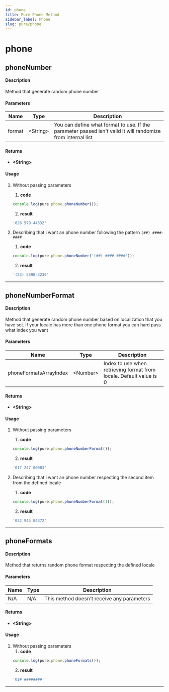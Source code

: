 ```yaml
---
id: phone
title: Pure Phone Method
sidebar_label: Phone
slug: pure/phone
---
```


# phone

## phoneNumber

#### Description
Method that generate random phone number
#### Parameters
| Name          | Type          | Description                                |
| ------------- | ------------- | ------------------------------------------ |
| format        | <String\>     | You can define what format to use. If the parameter passed isn't valid it will randomize from internal list |
#### Returns
- **<String\>**
#### Usage
1. Without passing parameters
    1. **code**
    ```js
    console.log(pure.phone.phoneNumber());
    ```
    2. **result**
    ```js
    '026 579 44332'
    ```

2. Describing that i want an phone number following the pattern `(##) ####-####`
    1. **code**
    ```js
    console.log(pure.phone.phoneNumber('(##) ####-####'));
    ```
    2. **result**
    ```js
    '(23) 5598-3239'
    ```

------------------------------------------------------------------------------

## phoneNumberFormat

#### Description
Method that generate random phone number based on localization that you have set. If your locale has more than one phone format you can hard pass what index you want
#### Parameters
| Name                          | Type          | Description                                                         |
| ----------------------------- | ------------- | ------------------------------------------------------------------- |
| phoneFormatsArrayIndex        | <Number\>     | Index to use when retrieving format from locale. Default value is 0 |
#### Returns
- **<String\>**
#### Usage
1. Without passing parameters
    1. **code**
    ```js
    console.log(pure.phone.phoneNumberFormat());
    ```
    2. **result**
    ```js
    '017 247 00083'
    ```

2. Describing that i want an phone number respecting the second item from the defined locale
    1. **code**
    ```js
    console.log(pure.phone.phoneNumberFormat(1));
    ```
    2. **result**
    ```js
    '022 944 84372'
    ```

------------------------------------------------------------------------------

## phoneFormats

#### Description
Method that returns random phone format respecting the defined locale
#### Parameters
| Name          | Type          | Description                                |
| ------------- | ------------- | ------------------------------------------ |
| N/A           | N/A           | This method doesn't receive any parameters |
#### Returns
- **<String\>**
#### Usage
1. Without passing parameters
    1. **code**
    ```js
    console.log(pure.phone.phoneFormats());
    ```
    2. **result**
    ```js
    '01# ########'
    ```

------------------------------------------------------------------------------
